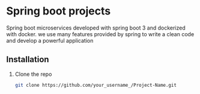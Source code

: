 # Spring boot projects

Spring boot microservices developed with spring boot 3 and dockerized with docker. we use many features provided by spring to write a clean code and develop a powerful application

## Installation

1. Clone the repo
   ```sh
   git clone https://github.com/your_username_/Project-Name.git

